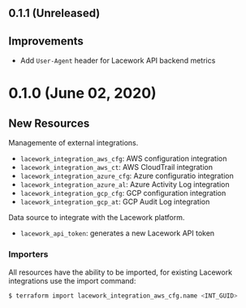 ## 0.1.1 (Unreleased)

## Improvements
* Add `User-Agent` header for Lacework API backend metrics

# 0.1.0 (June 02, 2020)

## New Resources

Managemente of external integrations.
* `lacework_integration_aws_cfg`: AWS configuration integration
* `lacework_integration_aws_ct`:  AWS CloudTrail integration
* `lacework_integration_azure_cfg`: Azure configuratio integration
* `lacework_integration_azure_al`: Azure Activity Log integration
* `lacework_integration_gcp_cfg`: GCP configuration integration
* `lacework_integration_gcp_at`: GCP Audit Log integration

Data source to integrate with the Lacework platform.
* `lacework_api_token`: generates a new Lacework API token

### Importers
All resources have the ability to be imported, for existing
Lacework integrations use the import command:
```bash
$ terraform import lacework_integration_aws_cfg.name <INT_GUID>
```
